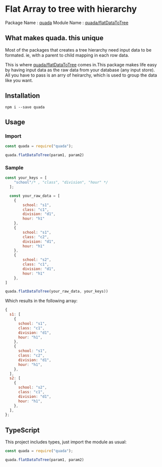 # Flat Array to tree with hierarchy

Package Name : [quada](https://www.npmjs.com/package/quada)
Module Name : [quada/flatDataToTree](https://www.npmjs.com/package/quada)

## What makes quada. this unique

Most of the packages that creates a tree hierarchy need input data to be formated. ie, with a parent to child mapping in each row data.

This is where [quada/flatDataToTree](https://www.npmjs.com/package/quada) comes in.This package makes life easy by having input data as the raw data from your database (any input store). All you have to pass is an arry of heirarchy, which is used to group the data like you want.

## Installation

`npm i --save quada`

## Usage

### Import

```js
const quada = require("quada");

quada.flatDataToTree(param1, param2)
```

### Sample

```js
const your_keys = [
    "school"/* , "class", "division", "hour" */
  ];

  const your_raw_data = [
    {
        school: "s1",
        class: "c1",
        division: "d1",
        hour: "h1"
    },
    {
        school: "s1",
        class: "c2",
        division: "d1",
        hour: "h1"
    },
    {
        school: "s2",
        class: "c1",
        division: "d1",
        hour: "h1"
    },
]

quada.flatDataToTree(your_raw_data, your_keys))
```

Which results in the following array:

```js
{
  s1: [
    {
      school: "s1",
      class: "c1",
      division: "d1",
      hour: "h1",
    },
    {
      school: "s1",
      class: "c2",
      division: "d1",
      hour: "h1",
    },
  ],
  s2: [
    {
      school: "s2",
      class: "c1",
      division: "d1",
      hour: "h1",
    },
  ],
};
```

## TypeScript

This project includes types, just import the module as usual:

```ts
const quada = require("quada");

quada.flatDataToTree(param1, param2)
```